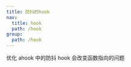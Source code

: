 ```yaml
---
title: 防抖的hook
nav:
  title: hook
  path: /hook
group:
  path: /hook
---
```


优化 ahook 中的防抖 hook 会改变函数指向的问题
